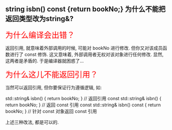 
## **string isbn() const {return bookNo;} 为什么不能把返回类型改为string&?**

<font color=red size=5>为什么编译会出错？</font>

返回引用, 就意味着外部调用的时候, 可能对 bookNo 进行修改. 但你又对该成员函数进行了 const 修饰. 这又意味着, 外部调用者无权对该对象进行任何修改. 显然, 这两者是矛盾的. 于是编译器就困惑了...

<font color=red size=5>为什么这儿不能返回引用？</font>

当然可以返回引用, 但你要保证行为遵循逻辑, 如:

std::string& isbn() { return bookNo; } // 返回引用
const std::string& isbn() { return bookNo; } // 返回 const 引用
const std::string& isbn() const { return bookNo; } // 针对 const 对象返回 const 引用

上述三种改法, 都是可以的.

